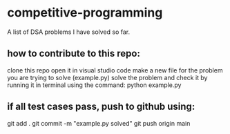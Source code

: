 # competitive-programming
A list of DSA problems I have solved so far.



## how to contribute to this repo:
clone this repo
open it in visual studio code
make a new file for the problem you are trying to solve (example.py)
solve the problem and check it by running it in terminal using the command:
python example.py

## if all test cases pass, push to github using:
git add .
git commit -m "example.py solved"
git push origin main
